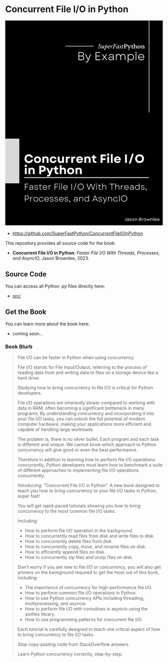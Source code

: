 # Concurrent File I/O in Python

![Concurrent File I/O in Python](cover.png)

* <https://github.com/SuperFastPython/ConcurrentFileIOInPython>

This repository provides all source code for the book:

* **Concurrent File I/O in Python**: _Faster File I/O With Threads, Processes, and AsyncIO_, Jason Brownlee, 2023.


## Source Code
You can access all Python .py files directly here:

* [src/](src/)


## Get the Book

You can learn more about the book here:

* coming soon...


### Book Blurb

> File I/O can be faster in Python when using concurrency.
>
> File I/O stands for File Input/Output, referring to the process of reading data from and writing data to files on a storage device like a hard drive.
>
> Studying how to bring concurrency to file I/O is critical for Python developers.
>
> File I/O operations are inherently slower compared to working with data in RAM, often becoming a significant bottleneck in many programs. By understanding concurrency and incorporating it into your file I/O tasks, you can unlock the full potential of modern computer hardware, making your applications more efficient and capable of handling large workloads.
>
> The problem is, there is no silver bullet. Each program and each task is different and unique. We cannot know which approach to Python concurrency will give good or even the best performance.
>
> Therefore in addition to learning how to perform file I/O operations concurrently, Python developers must learn how to benchmark a suite of different approaches to implementing file I/O operations concurrently.
>
> Introducing: "Concurrent File I/O in Python". A new book designed to teach you how to bring concurrency to your file I/O tasks in Python, super fast!
>
> You will get rapid-paced tutorials showing you how to bring concurrency to the most common file I/O tasks.
>
> Including:
>
> * How to perform file I/O operation in the background.
> * How to concurrently read files from disk and write files to disk.
> * How to concurrently delete files from disk.
> * How to concurrently copy, move, and rename files on disk.
> * How to efficiently append files on disk.
> * How to concurrently zip files and unzip files on disk.
>
> Don't worry if you are new to file I/O or concurrency, you will also get primers on the background required to get the most out of this book, including:
>
> * The importance of concurrency for high-performance file I/O.
> * How to perform common file I/O operations in Python.
> * How to use Python concurrency APIs including threading, multiprocessing, and asyncio.
> * How to perform file I/O with coroutines in asyncio using the aiofiles library.
> * How to use programming patterns for concurrent file I/O.
>
> Each tutorial is carefully designed to teach one critical aspect of how to bring concurrency to file I/O tasks.
>
> Stop copy-pasting code from StackOverflow answers.
>
> Learn Python concurrency correctly, step-by-step.

